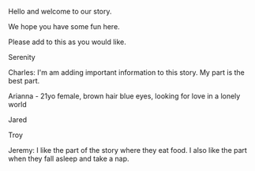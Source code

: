 Hello and welcome to our story.

We hope you have some fun here.

Please add to this as you would like.

Serenity

Charles:
I'm am adding important information to this story.
My part is the best part.

Arianna - 21yo female, brown hair blue eyes, looking for love in a lonely world

Jared

Troy

Jeremy: 
I like the part of the story where they eat food.
I also like the part when they fall asleep and take a nap.
